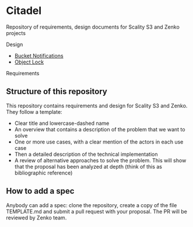 # Citadel
Repository of requirements, design documents for Scality S3 and Zenko projects

Design
- [Bucket Notifications](docs/design/bucket-notification.md)
- [Object Lock](docs/design/object-lock.md)

Requirements

## Structure of this repository

This repository contains requirements and design for Scality S3 and Zenko.
They follow a template:

- Clear title and lowercase-dashed name
- An overview that contains a description of the problem that we
  want to solve
- One or more use cases, with a clear mention of the actors in each
  use case
- Then a detailed description of the technical implementation
- A review of alternative approaches to solve the
  problem. This will show that the proposal has been analyzed at depth
  (think of this as bibliographic reference)

## How to add a spec

Anybody can add a spec: clone the repository,
create a copy of the file TEMPLATE.md and submit a pull request
with your proposal. The PR will be reviewed by Zenko team.
